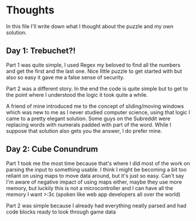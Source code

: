 # Thoughts
In this file I'll write down what I thought about the puzzle and my own solution.

## Day 1: Trebuchet?!
Part 1 was quite simple, I used Regex my beloved to find all the numbers and get the first and the last one.
Nice little puzzle to get started with but also so easy it gave me a false sense of security.

Part 2 was a different story. In the end the code is quite simple but to get to the point where I understood the logic it took quite a while.  

A friend of mine introduced me to the concept of sliding/moving windows which was new to me as I never studied computer science, using that logic I came to a pretty elegant solution. Some guys on the Subreddit were replacing words with numerals padded with part of the word. While I suppose that solution also gets you the answer, I do prefer mine.

## Day 2: Cube Conundrum
Part 1 took me the most time because that's where I did most of the work on parsing the input to something usable. I think I might be becoming a bit too reliant on using maps to move data around, but it's just so easy. Can't say I'm aware of negative impact of using maps either, maybe they use more memory, but luckily this is not a microcontroller and I can have all the memory I want >:3c (spoken like web app developers all over the world)

Part 2 was simple because I already had everything neatly parsed and had code blocks ready to look through game data
